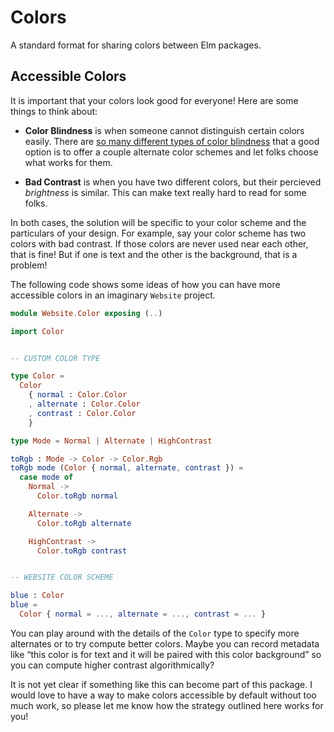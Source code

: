# Colors

A standard format for sharing colors between Elm packages.


## Accessible Colors

It is important that your colors look good for everyone! Here are some things to think about:

  - **Color Blindness** is when someone cannot distinguish certain colors easily. There are [so many different types of color blindness](http://www.alanzucconi.com/2015/12/16/color-blindness/) that a good option is to offer a couple alternate color schemes and let folks choose what works for them.

  - **Bad Contrast** is when you have two different colors, but their percieved *brightness* is similar. This can make text really hard to read for some folks.

In both cases, the solution will be specific to your color scheme and the particulars of your design. For example, say your color scheme has two colors with bad contrast. If those colors are never used near each other, that is fine! But if one is text and the other is the background, that is a problem!

The following code shows some ideas of how you can have more accessible colors in an imaginary `Website` project.

```elm
module Website.Color exposing (..)

import Color


-- CUSTOM COLOR TYPE

type Color =
  Color
    { normal : Color.Color
    , alternate : Color.Color
    , contrast : Color.Color
    }

type Mode = Normal | Alternate | HighContrast

toRgb : Mode -> Color -> Color.Rgb
toRgb mode (Color { normal, alternate, contrast }) =
  case mode of
    Normal ->
      Color.toRgb normal

    Alternate ->
      Color.toRgb alternate

    HighContrast ->
      Color.toRgb contrast


-- WEBSITE COLOR SCHEME

blue : Color
blue =
  Color { normal = ..., alternate = ..., contrast = ... }
```

You can play around with the details of the `Color` type to specify more alternates or to try compute better colors. Maybe you can record metadata like “this color is for text and it will be paired with this color background” so you can compute higher contrast algorithmically?

It is not yet clear if something like this can become part of this package. I would love to have a way to make colors accessible by default without too much work, so please let me know how the strategy outlined here works for you!